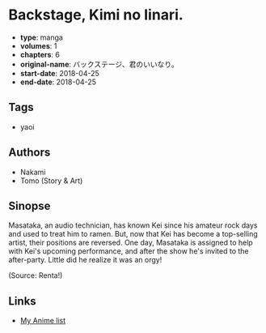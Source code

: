 # Backstage, Kimi no Iinari.

-   **type**: manga
-   **volumes**: 1
-   **chapters**: 6
-   **original-name**: バックステージ、君のいいなり。
-   **start-date**: 2018-04-25
-   **end-date**: 2018-04-25

## Tags

-   yaoi

## Authors

-   Nakami
-   Tomo (Story & Art)

## Sinopse

Masataka, an audio technician, has known Kei since his amateur rock days and used to treat him to ramen. But, now that Kei has become a top-selling artist, their positions are reversed. One day, Masataka is assigned to help with Kei's upcoming performance, and after the show he's invited to the after-party. Little did he realize it was an orgy!

(Source: Renta!)

## Links

-   [My Anime list](https://myanimelist.net/manga/132516/Backstage_Kimi_no_Iinari)
